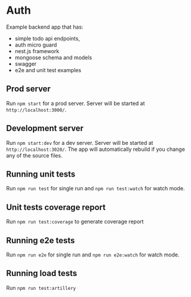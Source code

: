 # Auth

Example backend app that has:
- simple todo api endpoints,
- auth micro guard
- nest.js framework
- mongoose schema and models
- swagger
- e2e and unit test examples

## Prod server
Run `npm start` for a prod server. Server will be started at `http://localhost:3000/`.

## Development server

Run `npm start:dev` for a dev server. Server will be started at `http://localhost:3020/`. The app will automatically rebuild if you change any of the source files.

## Running unit tests

Run `npm run test` for single run and `npm run test:watch` for watch mode.

## Unit tests coverage report

Run `npm run test:coverage` to generate coverage report

## Running e2e tests

Run `npm run e2e` for single run and `npm run e2e:watch` for watch mode.

## Running load tests

Run `npm run test:artillery`
